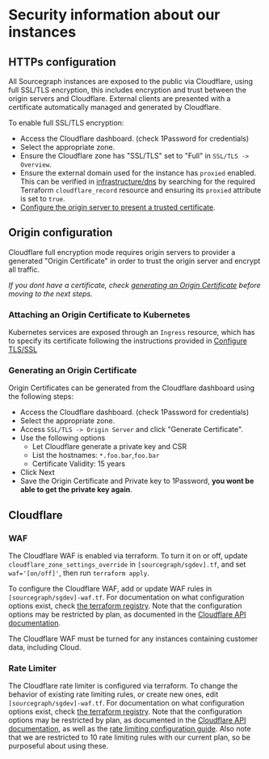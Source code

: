 # Security information about our instances

## HTTPs configuration

All Sourcegraph instances are exposed to the public via Cloudflare, using full SSL/TLS encryption, this includes encryption and trust between the origin servers and Cloudflare.
External clients are presented with a certificate automatically managed and generated by Cloudflare.

To enable full SSL/TLS encryption:

- Access the Cloudflare dashboard. (check 1Password for credentials)
- Select the appropriate zone.
- Ensure the Cloudflare zone has "SSL/TLS" set to "Full" in `SSL/TLS -> Overview`.
- Ensure the external domain used for the instance has `proxied` enabled. This can be verified in [infrastructure/dns](https://github.com/sourcegraph/infrastructure/blob/main/dns) by searching for the required Terraform `cloudflare_record` resource and ensuring its `proxied` attribute is set to `true`.
- [Configure the origin server to present a trusted certificate](#origin-configuration).

## Origin configuration

Cloudflare full encryption mode requires origin servers to provider a generated "Origin Certificate" in order to trust the origin server and encrypt all traffic.

_If you dont have a certificate, check [generating an Origin Certificate](#generating-an-origin-certificate) before moving to the next steps._

### Attaching an Origin Certificate to Kubernetes

Kubernetes services are exposed through an `Ingress` resource, which has to specify its certificate following the instructions provided in [Configure TLS/SSL](https://docs.sourcegraph.com/admin/install/kubernetes/configure#configure-tls-ssl)

### Generating an Origin Certificate

Origin Certificates can be generated from the Cloudflare dashboard using the following steps:

- Access the Cloudflare dashboard. (check 1Password for credentials)
- Select the appropriate zone.
- Access `SSL/TLS -> Origin Server` and click "Generate Certificate".
- Use the following options
  - Let Cloudflare generate a private key and CSR
  - List the hostnames: `*.foo.bar`,`foo.bar`
  - Certificate Validity: 15 years
- Click Next
- Save the Origin Certificate and Private key to 1Password, **you wont be able to get the private key again**.

## Cloudflare

### WAF

The Cloudflare WAF is enabled via terraform. To turn it on or off, update `cloudflare_zone_settings_override` in `[sourcegraph/sgdev].tf`, and set `waf='[on/off]'`, then run `terraform apply`.

To configure the Cloudflare WAF, add or update WAF rules in `[sourcegraph/sgdev]-waf.tf`. For documentation on what configuration options exist, check [the terraform registry](https://registry.terraform.io/providers/cloudflare/cloudflare/latest/docs). Note that the configuration options may be restricted by plan, as documented in the [Cloudflare API documentation](https://api.cloudflare.com/).

The Cloudflare WAF must be turned for any instances containing customer data, including Cloud.

### Rate Limiter

The Cloudflare rate limiter is configured via terraform. To change the behavior of existing rate limiting rules, or create new ones, edit `[sourcegraph/sgdev]-waf.tf`. For documentation on what configuration options exist, check [the terraform registry](https://registry.terraform.io/providers/cloudflare/cloudflare/latest/docs). Note that the configuration options may be restricted by plan, as documented in the [Cloudflare API documentation](https://api.cloudflare.com/), as well as the [rate limiting configuration guide](https://support.cloudflare.com/hc/en-us/articles/115001635128-Configuring-Cloudflare-Rate-Limiting). Also note that we are restricted to 10 rate limiting rules with our current plan, so be purposeful about using these.

